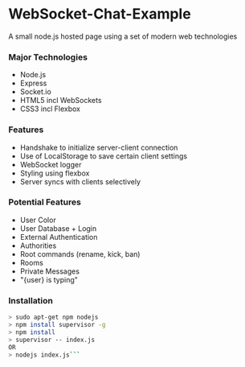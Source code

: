 # WebSocket-Chat-Example

A small node.js hosted page using a set of modern web technologies

### Major Technologies
* Node.js
* Express
* Socket.io
* HTML5 incl WebSockets
* CSS3 incl Flexbox

### Features
* Handshake to initialize server-client connection
* Use of LocalStorage to save certain client settings
* WebSocket logger
* Styling using flexbox
* Server syncs with clients selectively

### Potential Features
* User Color
* User Database + Login
* External Authentication
* Authorities
* Root commands (rename, kick, ban)
* Rooms
* Private Messages
* "{user} is typing"

### Installation
```bash
> sudo apt-get npm nodejs
> npm install supervisor -g
> npm install
> supervisor -- index.js
OR
> nodejs index.js```
